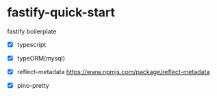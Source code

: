 # fastify-quick-start  

fastify boilerplate  

- [x] typescript  
- [x] typeORM(mysql)  
- [x] reflect-metadata  https://www.npmjs.com/package/reflect-metadata  
- [x] pino-pretty  

